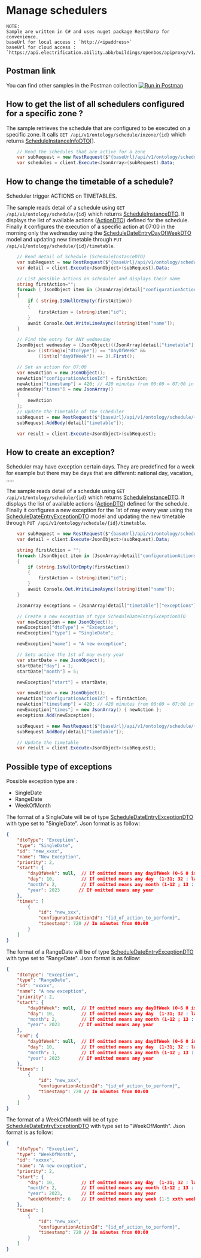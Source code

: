 # Manage schedulers

```
NOTE:
Sample are written in C# and uses nuget package RestSharp for convenience.
baseUrl for local access : `http://<ipaddress>`
baseUrl for cloud access : `https://api.electrification.ability.abb/buildings/openbos/apiproxy/v1/gateway/<edgeid>`
```
## Postman link

You can find other samples in the Postman collection
[![Run in Postman](https://run.pstmn.io/button.svg)](https://app.getpostman.com/run-collection/14996509-f2ab8b96-9c38-4825-ab6f-7022e954deda?action=collection%2Ffork&collection-url=entityId%3D14996509-f2ab8b96-9c38-4825-ab6f-7022e954deda%26entityType%3Dcollection%26workspaceId%3Dea90c3d1-21af-4177-8e72-f21b5ed12326)


## How to get the list of all schedulers configured for a specific zone ? 

The sample retrieves the schedule that are configured to be executed on a specific zone.
It calls `GET /api/v1/ontology/schedule/inzone/{id}` which returns [ScheduleInstanceInfoDTO[]](../60_references/30_schemas.md#schemascheduleinstanceinfodto).

```csharp
    // Read the schedules that are active for a zone
    var subRequest = new RestRequest($"{baseUrl}/api/v1/ontology/schedule/inzone/{zoneId}");
    var schedules = client.Execute<JsonArray>(subRequest).Data;
```

## How to change the timetable of a schedule? 
Scheduler trigger ACTIONS on TIMETABLES. 

The sample reads detail of a schedule using `GET /api/v1/ontology/schedule/{id}` which returns [ScheduleInstanceDTO](../60_references/30_schemas.md#schemascheduleinstancedto). It displays the list of available actions ([ActionDTO](../60_references/30_schemas.md#schemaactiondto)) defined for the schedule.
Finally it configures the execution of a specific action at 07:00 in the morning only the wednesday using the [ScheduleDateEntryDayOfWeekDTO](../60_references/30_schemas.md#schemascheduledateentrydayofweekdto) model and updating new timetable through `PUT /api/v1/ontology/schedule/{id}/timetable`.

```csharp
    // Read detail of Schedule (ScheduleInstanceDTO)
    var subRequest = new RestRequest($"{baseUrl}/api/v1/ontology/schedule/{scheduleId}", Method.Get);
    var detail = client.Execute<JsonObject>(subRequest).Data;

    // List possible actions on scheduler and displays their name
    string firstAction="";
    foreach ( JsonObject item in (JsonArray)detail["configurationActions"])
    {
        if ( string.IsNullOrEmpty(firstAction))
        {
            firstAction = (string)item["id"];
        } 
        await Console.Out.WriteLineAsync((string)item["name"]);
    }

    // Find the entry for ANY wednesday
    JsonObject wednesday = (JsonObject)((JsonArray)detail["timetable"]["weeklyTimeTable"]).Where(
        x=> ((string)x["dtoType"]) == "DayOfWeek" && 
            ((int)x["dayOfWeek"]) == 3).First();

    // Set an action for 07:00
    var newAction = new JsonObject();
    newAction["configurationActionId"] = firstAction;
    newAction["timestamp"] = 420; // 420 minutes from 00:00 = 07:00 in the morning
    wednesday["times"] = new JsonArray()
    {
        newAction
    };
    // Update the timetable of the scheduler
    subRequest = new RestRequest($"{baseUrl}/api/v1/ontology/schedule/{scheduleId}/timetable", Method.Put);
    subRequest.AddBody(detail["timetable"]);

    var result = client.Execute<JsonObject>(subRequest);
```

## How to create an exception? 
Scheduler may have exception certain days. They are predefined for a week for example but there may be days that are different: national day, vacation, …..  

The sample reads detail of a schedule using `GET /api/v1/ontology/schedule/{id}` which returns [ScheduleInstanceDTO](../60_references/30_schemas.md#schemascheduleinstancedto). It displays the list of available actions ([ActionDTO](../60_references/30_schemas.md#schemaactiondto)) defined for the schedule.
Finally it configures a new exception for the 1st of may every year using the [ScheduleDateEntryExceptionDTO](../60_references/30_schemas.md#schemascheduledateentryexceptiondto) model and updating the new timetable through `PUT /api/v1/ontology/schedule/{id}/timetable`.


```csharp
    var subRequest = new RestRequest($"{baseUrl}/api/v1/ontology/schedule/{scheduleId}", Method.Get);
    var detail = client.Execute<JsonObject>(subRequest).Data;

    string firstAction = "";
    foreach (JsonObject item in (JsonArray)detail["configurationActions"])
    {
        if (string.IsNullOrEmpty(firstAction))
        {
            firstAction = (string)item["id"];
        }
        await Console.Out.WriteLineAsync((string)item["name"]);
    }

    JsonArray exceptions = (JsonArray)detail["timetable"]["exceptions"];

    // Create a new exception of type ScheduleDateEntryExceptionDTO
    var newException = new JsonObject();
    newException["dtoType"] = "Exception";
    newException["type"] = "SingleDate";

    newException["name"] = "A new exception";

    // Sets active the 1st of may every year
    var startDate = new JsonObject();
    startDate["day"] = 1;
    startDate["month"] = 5;

    newException["start"] = startDate;

    var newAction = new JsonObject();
    newAction["configurationActionId"] = firstAction;
    newAction["timestamp"] = 420; // 420 minutes from 00:00 = 07:00 in the morning
    newException["times"] = new JsonArray() { newAction };
    exceptions.Add(newException);

    subRequest = new RestRequest($"{baseUrl}/api/v1/ontology/schedule/{scheduleId}/timetable", Method.Put);
    subRequest.AddBody(detail["timetable"]);

    // Update the timetable
    var result = client.Execute<JsonObject>(subRequest);

```

## Possible type of exceptions

Possible exception type are :
 - SingleDate
 - RangeDate
 - WeekOfMonth

The format of a SingleDate will be of type [ScheduleDateEntryExceptionDTO](../60_references/30_schemas.md#schemascheduledateentryexceptiondto) with type set to "SingleDate". Json format is as follow:

```json
{
    "dtoType": "Exception",
    "type": "SingleDate",
    "id": "new_xxxx",
    "name": "New Exception",
    "priority": 2,
    "start": {
        "dayOfWeek": null,  // If omitted means any dayOfWeek (0-6 0 is sunday)
        "day": 10,          // If omitted means any day  (1-31; 32 : last day of month)
        "month": 2,         // If omitted means any month (1-12 ; 13 : odd months; 14 : even months)
        "year": 2023       // If omitted means any year
    },
    "times": [
        {
            "id": "new_xxx",
            "configurationActionId": "{id_of_action_to_perform}",
            "timestamp": 720 // In minutes from 00:00
        }
    ]
}
```

The format of a RangeDate will be of type [ScheduleDateEntryExceptionDTO](../60_references/30_schemas.md#schemascheduledateentryexceptiondto) with type set to "RangeDate". Json format is as follow:

```json
{
    "dtoType": "Exception",
    "type": "RangeDate",
    "id": "xxxxx",
    "name": "A new exception",
    "priority": 2,
    "start": {
        "dayOfWeek": null,  // If omitted means any dayOfWeek (0-6 0 is sunday)
        "day": 10,          // If omitted means any day  (1-31; 32 : last day of month)
        "month": 2,         // If omitted means any month (1-12 ; 13 : odd months; 14 : even months)
        "year": 2023       // If omitted means any year
    },
    "end": {
        "dayOfWeek": null,  // If omitted means any dayOfWeek (0-6 0 is sunday)
        "day": 10,          // If omitted means any day  (1-31; 32 : last day of month)
        "month": 1,         // If omitted means any month (1-12 ; 13 : odd months; 14 : even months)
        "year": 2023       // If omitted means any year
    },
    "times": [
        {
            "id": "new_xxx",
            "configurationActionId": "{id_of_action_to_perform}",
            "timestamp": 720 // In minutes from 00:00
        }
    ]
}
```

The format of a WeekOfMonth will be of type [ScheduleDateEntryExceptionDTO](../60_references/30_schemas.md#schemascheduledateentryexceptiondto) with type set to "WeekOfMonth". Json format is as follow:

```json
{
    "dtoType": "Exception",
    "type": "WeekOfMonth",
    "id": "xxxxx",
    "name": "A new exception",
    "priority": 2,
    "start": {
        "day": 10,          // If omitted means any day  (1-31; 32 : last day of month)
        "month": 2,         // If omitted means any month (1-12 ; 13 : odd months; 14 : even months)
        "year": 2023,       // If omitted means any year
        "weekOfMonth": 6    // If omitted means any week (1-5 xxth week; 6 : odd weeks; 7: even weeks)
    },
    "times": [
        {
            "id": "new_xxx",
            "configurationActionId": "{id_of_action_to_perform}",
            "timestamp": 720 // In minutes from 00:00
        }
    ]
}
```

